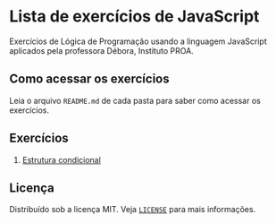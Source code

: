 # Lista de exercícios de JavaScript

Exercícios de Lógica de Programação usando a linguagem JavaScript aplicados pela professora Débora, Instituto PROA.

## Como acessar os exercícios

Leia o arquivo `README.md` de cada pasta para saber como acessar os exercícios.

## Exercícios

1. [Estrutura condicional](estruturaCondicional\README.md)
<!-- 2. [Estrutura de repetição](estruturaRepeticao\README.md) -->

## Licença

Distribuído sob a licença MIT. Veja [`LICENSE`](LICENSE) para mais informações.
